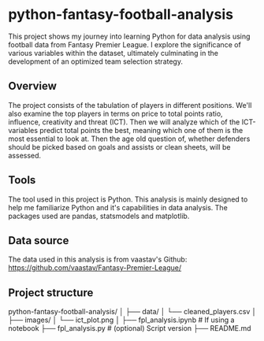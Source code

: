 # python-fantasy-football-analysis

This project shows my journey into learning Python for data analysis using football data from Fantasy Premier League. I explore the significance of various variables within the dataset, ultimately culminating in the development of an optimized team selection strategy.

## Overview
The project consists of the tabulation of players in different positions. We'll also examine the top players in terms on price to total points ratio, influence, creativity and threat (ICT). 
Then we will analyze which of the ICT-variables predict total points the best, meaning which one of them is the most essential to look at. Then the age old question of, whether defenders should be picked based on goals and assists or clean sheets, will be assessed. 

## Tools
The tool used in this project is Python. This analysis is mainly designed to help me familiarize Python and it's capabilities in data analysis. The packages used are pandas, statsmodels and matplotlib.

## Data source
The data used in this analysis is from vaastav's Github: https://github.com/vaastav/Fantasy-Premier-League/

## Project structure
python-fantasy-football-analysis/
│
├── data/
│   └── cleaned_players.csv
│
├── images/
│   └── ict_plot.png
│
├── fpl_analysis.ipynb   # If using a notebook
├── fpl_analysis.py      # (optional) Script version
├── README.md
